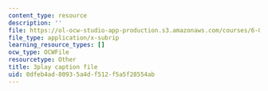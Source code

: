 ```yaml
---
content_type: resource
description: ''
file: https://ol-ocw-studio-app-production.s3.amazonaws.com/courses/6-0001-introduction-to-computer-science-and-programming-in-python-fall-2016/0dfeb4ad80935a4df512f5a5f28554ab_w4uxYDPsjbw.srt
file_type: application/x-subrip
learning_resource_types: []
ocw_type: OCWFile
resourcetype: Other
title: 3play caption file
uid: 0dfeb4ad-8093-5a4d-f512-f5a5f28554ab
---
```

